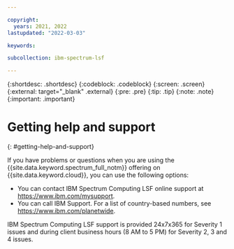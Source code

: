 ```yaml
---

copyright:
  years: 2021, 2022
lastupdated: "2022-03-03"

keywords: 

subcollection: ibm-spectrum-lsf

---
```


{:shortdesc: .shortdesc}
{:codeblock: .codeblock}
{:screen: .screen}
{:external: target="_blank" .external}
{:pre: .pre}
{:tip: .tip}
{:note: .note}
{:important: .important}

# Getting help and support
{: #getting-help-and-support}

If you have problems or questions when you are using the {{site.data.keyword.spectrum_full_notm}} offering on {{site.data.keyword.cloud}}, you can use the following options:

* You can contact IBM Spectrum Computing LSF online support at https://www.ibm.com/mysupport.
* You can call IBM Support. For a list of country-based numbers, see https://www.ibm.com/planetwide.

IBM Spectrum Computing LSF support is provided 24x7x365 for Severity 1 issues and during client business hours (8 AM to 5 PM) for Severity 2, 3 and 4 issues.